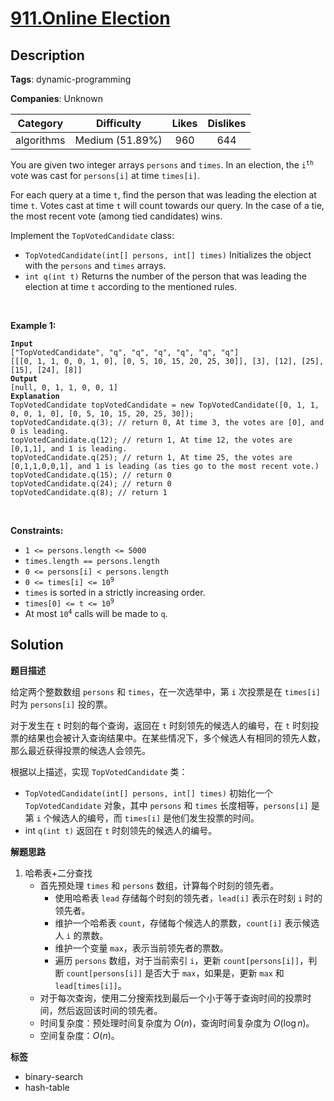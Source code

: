 # [911.Online Election](https://leetcode.com/problems/online-election/description/)

## Description

**Tags**: dynamic-programming

**Companies**: Unknown

|  Category  |   Difficulty    | Likes | Dislikes |
| :--------: | :-------------: | :---: | :------: |
| algorithms | Medium (51.89%) |  960  |   644    |

<p>You are given two integer arrays <code>persons</code> and <code>times</code>. In an election, the <code>i<sup>th</sup></code> vote was cast for <code>persons[i]</code> at time <code>times[i]</code>.</p>
<p>For each query at a time <code>t</code>, find the person that was leading the election at time <code>t</code>. Votes cast at time <code>t</code> will count towards our query. In the case of a tie, the most recent vote (among tied candidates) wins.</p>
<p>Implement the <code>TopVotedCandidate</code> class:</p>
<ul>
  <li><code>TopVotedCandidate(int[] persons, int[] times)</code> Initializes the object with the <code>persons</code> and <code>times</code> arrays.</li>
  <li><code>int q(int t)</code> Returns the number of the person that was leading the election at time <code>t</code> according to the mentioned rules.</li>
</ul>
<p>&nbsp;</p>
<p><strong class="example">Example 1:</strong></p>
<pre><code><strong>Input</strong>
[&quot;TopVotedCandidate&quot;, &quot;q&quot;, &quot;q&quot;, &quot;q&quot;, &quot;q&quot;, &quot;q&quot;, &quot;q&quot;]
[[[0, 1, 1, 0, 0, 1, 0], [0, 5, 10, 15, 20, 25, 30]], [3], [12], [25], [15], [24], [8]]
<strong>Output</strong>
[null, 0, 1, 1, 0, 0, 1]
<strong>Explanation</strong>
TopVotedCandidate topVotedCandidate = new TopVotedCandidate([0, 1, 1, 0, 0, 1, 0], [0, 5, 10, 15, 20, 25, 30]);
topVotedCandidate.q(3); // return 0, At time 3, the votes are [0], and 0 is leading.
topVotedCandidate.q(12); // return 1, At time 12, the votes are [0,1,1], and 1 is leading.
topVotedCandidate.q(25); // return 1, At time 25, the votes are [0,1,1,0,0,1], and 1 is leading (as ties go to the most recent vote.)
topVotedCandidate.q(15); // return 0
topVotedCandidate.q(24); // return 0
topVotedCandidate.q(8); // return 1</code></pre>
<p>&nbsp;</p>
<p><strong>Constraints:</strong></p>
<ul>
  <li><code>1 &lt;= persons.length &lt;= 5000</code></li>
  <li><code>times.length == persons.length</code></li>
  <li><code>0 &lt;= persons[i] &lt; persons.length</code></li>
  <li><code>0 &lt;= times[i] &lt;= 10<sup>9</sup></code></li>
  <li><code>times</code> is sorted in a strictly increasing order.</li>
  <li><code>times[0] &lt;= t &lt;= 10<sup>9</sup></code></li>
  <li>At most <code>10<sup>4</sup></code> calls will be made to <code>q</code>.</li>
</ul>

## Solution

**题目描述**

给定两个整数数组 `persons` 和 `times`，在一次选举中，第 `i` 次投票是在 `times[i]` 时为 `persons[i]` 投的票。

对于发生在 `t` 时刻的每个查询，返回在 `t` 时刻领先的候选人的编号，在 `t` 时刻投票的结果也会被计入查询结果中。在某些情况下，多个候选人有相同的领先人数，那么最近获得投票的候选人会领先。

根据以上描述，实现 `TopVotedCandidate` 类：

- `TopVotedCandidate(int[] persons, int[] times)` 初始化一个 `TopVotedCandidate` 对象，其中 `persons` 和 `times` 长度相等，`persons[i]` 是第 `i` 个候选人的编号，而 `times[i]` 是他们发生投票的时间。
- int `q(int t)` 返回在 `t` 时刻领先的候选人的编号。

**解题思路**

1. 哈希表+二分查找
   - 首先预处理 `times` 和 `persons` 数组，计算每个时刻的领先者。
     - 使用哈希表 `lead` 存储每个时刻的领先者，`lead[i]` 表示在时刻 `i` 时的领先者。
     - 维护一个哈希表 `count`，存储每个候选人的票数，`count[i]` 表示候选人 `i` 的票数。
     - 维护一个变量 `max`，表示当前领先者的票数。
     - 遍历 `persons` 数组，对于当前索引 `i`，更新 `count[persons[i]]`，判断 `count[persons[i]]` 是否大于 `max`，如果是，更新 `max` 和 `lead[times[i]]`。
   - 对于每次查询，使用二分搜索找到最后一个小于等于查询时间的投票时间，然后返回该时间的领先者。
   - 时间复杂度：预处理时间复杂度为 $O(n)$，查询时间复杂度为 $O(\log n)$。
   - 空间复杂度：$O(n)$。

**标签**

- binary-search
- hash-table
